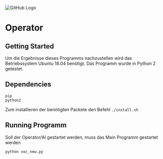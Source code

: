 ![GitHub Logo](Topology_UAVII.png)

# Operator
## Getting Started
Um die Ergebnisse dieses Programms nachzustellen wird das Betriebssystem Ubuntu 18.04 benötigt. Das Programm wurde in Python 2 getestet.
## Dependencies

```
pip
python2
```
Zum installieren der benötigten Packete den Befehl `./install.sh`

## Running Programm

Soll der Operator/AI gestartet werden, muss das Main Programm gestartet werden

```
python voc_new.py
```

